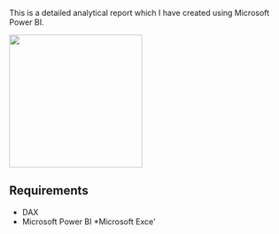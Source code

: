 This is a detailed analytical report which I have created using Microsoft Power BI.



  <img src="Data/Screenshot 2022-12-10 203828.png" height="240" >






## Requirements
* DAX
* Microsoft Power BI
*Microsoft Exce'
